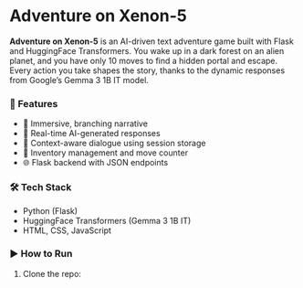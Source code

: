 # Adventure on Xenon-5

**Adventure on Xenon-5** is an AI-driven text adventure game built with Flask and HuggingFace Transformers. You wake up in a dark forest on an alien planet, and you have only 10 moves to find a hidden portal and escape. Every action you take shapes the story, thanks to the dynamic responses from Google’s Gemma 3 1B IT model.

### 🚀 Features
- 🌌 Immersive, branching narrative
- 🤖 Real-time AI-generated responses
- 🧠 Context-aware dialogue using session storage
- 🎒 Inventory management and move counter
- 🌐 Flask backend with JSON endpoints

### 🛠 Tech Stack
- Python (Flask)
- HuggingFace Transformers (Gemma 3 1B IT)
- HTML, CSS, JavaScript

### ▶️ How to Run
1. Clone the repo:
